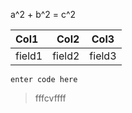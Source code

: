
 a^2 + b^2 = c^2 

| Col1      |     Col2 |   Col3   |
| :-------- | --------:| :------: |
| field1    |   field2 |  field3  |

    enter code here

> fffcvffff